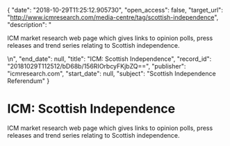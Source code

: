 {
  "date": "2018-10-29T11:25:12.905730", 
  "open_access": false, 
  "target_url": "http://www.icmresearch.com/media-centre/tag/scottish-independence", 
  "description": "<p>ICM market research web page which gives links to opinion polls, press releases and trend series relating to Scottish independence.</p>\n", 
  "end_date": null, 
  "title": "ICM: Scottish Independence", 
  "record_id": "20181029T112512/bD68b/156RIOrbcyFKjbZQ==", 
  "publisher": "icmresearch.com", 
  "start_date": null, 
  "subject": "Scottish Independence Referendum"
}

# ICM: Scottish Independence

<p>ICM market research web page which gives links to opinion polls, press releases and trend series relating to Scottish independence.</p>
